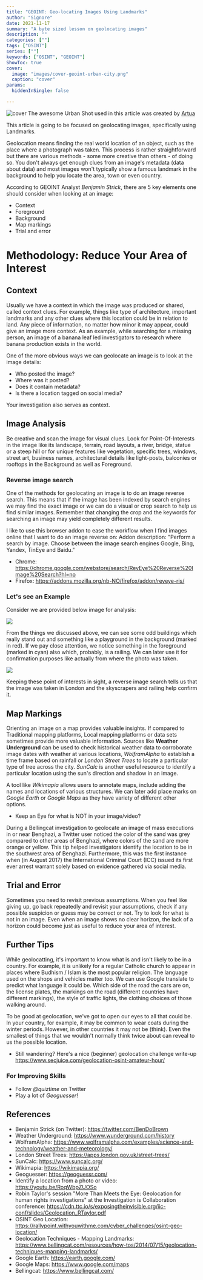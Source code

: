 ```yaml
---
title: "GEOINT: Geo-locating Images Using Landmarks"
author: "Signore"
date: 2021-11-17
summary: "A byte sized lesson on geolocating images"
description: ""
categories: [""]
tags: ["OSINT"]
series: [""]
keywords: ["OSINT", "GEOINT"]
ShowToc: true
cover:
  image: "images/cover-geoint-urban-city.png"
  caption: "cover"
params:
  hiddenInSingle: false

---
```


![cover](../../images/cover-geoint-urban-city.png)
The awesome Urban Shot used in this article was created by [Artua](https://dribbble.com/Artua)

This article is going to be focused on geolocating images, specifically using Landmarks.

Geolocation means finding the real world location of an object, such as the place where a photograph was taken. This process is rather straightforward but there are various methods - some more creative than others - of doing so. You don't always get enough clues from an image's metadata (data about data) and most images won't typically show a famous landmark in the background to help you locate the area, town or even country.

According to GEOINT Analyst *Benjamin Strick*, there are 5 key elements one should consider when looking at an image:
- Context
- Foreground
- Background
- Map markings
- Trial and error

# Methodology: Reduce Your Area of Interest

## Context
Usually we have a context in which the image was produced or shared, called context clues. For example, things like type of architecture, important landmarks and any other clues where this location could be in relation to land. Any piece of information, no matter how minor it may appear, could give an image more context. As an example, while searching for a missing person, an image of a banana leaf led investigators to research where banana production exists in the world.

One of the more obvious ways we can geolocate an image is to look at the image details:
- Who posted the image?
- Where was it posted?
- Does it contain metadata?
- Is there a location tagged on social media?

Your investigation also serves as context.

## Image Analysis
Be creative and scan the image for visual clues. Look for Point-Of-Interests in the image like its landscape, terrain, road layouts, a river, bridge, statue or a steep hill or for unique features like vegetation, specific trees, windows, street art, business names, architectural details like light-posts, balconies or rooftops in the Background as well as Foreground.

### Reverse image search
One of the methods for geolocating an image is to do an image reverse search. This means that if the image has been indexed by search engines we may find the exact image or we can do a visual or crop search to help us find similar images. Remember that changing the crop and the keywords for searching an image may yield completely different results.

I like to use this browser addon to ease the workflow when I find images online that I want to do an image reverse on:
Addon description: "Perform a search by image. Choose between the image search engines Google, Bing, Yandex, TinEye and Baidu."
- Chrome: https://chrome.google.com/webstore/search/RevEye%20Reverse%20Image%20Search?hl=no
- Firefox: https://addons.mozilla.org/nb-NO/firefox/addon/reveye-ris/

### Let's see an Example
Consider we are provided below image for analysis:

![](img01.png)

From the things we discussed above, we can see some odd buildings which really stand out and something like a playground in the background (marked in red). If we pay close attention, we notice something in the foreground (marked in cyan) also which, probably, is a railing. We can later use it for confirmation purposes like actually from where the
photo was taken.

![](img02.png)

Keeping these point of interests in sight, a reverse image search tells us that the image was taken in London and the skyscrapers and railing help confirm it.

## Map Markings
Orienting an image on a map provides valuable insights. If compared to Traditional mapping platforms, Local mapping platforms or data sets sometimes provide more valuable information. Sources like **Weather Underground** can be used to check historical weather data to corroborate image dates with weather at various locations, *WolframAlpha* to establish a time frame based on rainfall or *London Street Trees* to locate a particular type of tree across the city. *SunCalc* is another useful resource to identify a particular location using the sun's direction and shadow in an image.

A tool like *Wikimapia* allows users to annotate maps, include adding the names and locations of various structures. We can later add place marks on *Google Earth* or *Google Maps* as they have variety of different other options.
- Keep an Eye for what is NOT in your image/video?

During a Bellingcat investigation to geolocate an image of mass executions in or near Benghazi, a Twitter user noticed the color of the sand was grey compared to other areas of Benghazi, where colors of the sand are more orange or yellow. This tip helped investigators identify the location to be in the southwest area of Benghazi. Furthermore, this was the first instance when (in August 2017) the International Criminal Court (ICC) issued its first ever arrest warrant solely based on evidence gathered via social media.

## Trial and Error
Sometimes you need to revisit previous assumptions. When you feel like giving up, go back repeatedly and revisit your assumptions, check if any possible suspicion or guess may be correct or not. Try to look for what is not in an image. Even when an image shows no clear horizon, the lack of a horizon could become just as useful to reduce your area of interest.

## Further Tips
While geolocatting, it's important to know what is and isn't likely to be in a country. For example, it is unlikely for a regular Catholic church to appear in places where Budhism / Islam is the most popular religion. The language used on the shops and vehicles matter too. We can use Google translate to predict what language it could be. Which side of the road the cars are on, the license plates, the markings on the road (different countries have different markings), the style of traffic lights, the clothing choices of those walking around.

To be good at geolocation, we've got to open our eyes to all that could be. In your country, for example, it may be common to wear coats during the winter periods. However, in other countries it may not be (think). Even the smallest of things that we wouldn't normally think twice about can reveal to us the possible location.

- Still wandering? Here's a nice (beginner) geolocation challenge write-up https://www.secjuice.com/geolocation-osint-amateur-hour/

### For Improving Skills
- Follow *@quiztime* on Twitter
- Play a lot of *Geoguesser*!

## References
- Benjamin Strick (on Twitter): https://twitter.com/BenDoBrown
- Weather Underground: https://www.wunderground.com/history
- WolframAlpha: https://www.wolframalpha.com/examples/science-and-technology/weather-and-meteorology/
- London Street Trees: https://apps.london.gov.uk/street-trees/
- SunCalc: https://www.suncalc.org/
- Wikimapia: https://wikimapia.org/
- Geoguesser: https://geoguessr.com/
- Identify a location from a photo or video: https://youtu.be/RoqWbpZUOSo
- Robin Taylor's session "More Than Meets the Eye: Geolocation for human rights investigations" at the Investigation is Collaboration conference: https://cdn.ttc.io/s/exposingtheinvisible.org/iic-conf/slides/Geolocation_RTaylor.pdf
- OSINT Geo Location: https://rallypoint.withyouwithme.com/cyber_challenges/osint-geo-location/
- Geolocation Techniques - Mapping Landmarks: https://www.bellingcat.com/resources/how-tos/2014/07/15/geolocation-techniques-mapping-landmarks/
- Google Earth: https://earth.google.com/
- Google Maps: https://www.google.com/maps
- Bellingcat: https://www.bellingcat.com/
